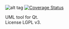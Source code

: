 ![alt tag](https://travis-ci.org/vt4a2h/uml-tool.svg?branch=master)
[![Coverage Status](https://coveralls.io/repos/vt4a2h/uml-tool/badge.svg)](https://coveralls.io/r/vt4a2h/uml-tool)

UML tool for Qt.<br>
License LGPL v3.
